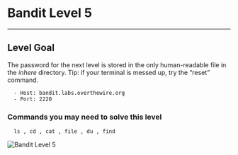 # Bandit Level 5

---

## Level Goal

The password for the next level is stored in the only human-readable file in the *inhere* directory. Tip: if your terminal is messed up, try the “reset” command.

``` {.sh}
  - Host: bandit.labs.overthewire.org
  - Port: 2220
```

### Commands you may need to solve this level

``` {.sh}
  ls , cd , cat , file , du , find
```

![Bandit Level 5](https://cdn.bulutbilisimciler.com/public/images/bandit/Bandit5.png)
